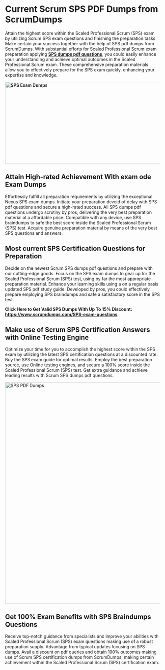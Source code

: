 <h1><strong>Current Scrum SPS PDF Dumps from ScrumDumps</strong></h1>
<p>Attain the highest score within the Scaled Professional Scrum (SPS) exam by utilizing Scrum SPS exam questions and finishing the preparation tasks. Make certain your success together with the help of SPS pdf dumps from ScrumDumps. With substantial efforts for Scaled Professional Scrum exam preparation applying <strong><a href="https://www.scrumdumps.com/SPS-exam-questions">SPS dumps pdf questions</a></strong>, you could easily enhance your understanding and achieve optimal outcomes in the Scaled Professional Scrum exam. These comprehensive preparation materials allow you to effectively prepare for the SPS exam quickly, enhancing your expertise and knowledge.</p>
<p><strong><img src="https://i.ibb.co/8bjQb49/Copy-of-Cleaning-service-banner-Made-with-Poster-My-Wall-2.jpg" alt="SPS Exam Dumps" width="800" height="267" /></strong></p>
<h2><strong>Attain High-rated Achievement With exam ode Exam Dumps</strong></h2>
<p>Effortlessly fulfill all preparation requirements by utilizing the exceptional Nexus SPS exam dumps. Initiate your preparation devoid of delay with SPS pdf questions and secure a high-rated success. All SPS dumps pdf questions undergo scrutiny by pros, delivering the very best preparation material at a affordable price. Compatible with any device, use SPS braindumps to safe the best score inside the Scaled Professional Scrum (SPS) test. Acquire genuine preparation material by means of the very best SPS questions and answers.</p>
<h2><strong>Most current SPS Certification Questions for Preparation</strong></h2>
<p>Decide on the newest Scrum SPS dumps pdf questions and prepare with our cutting-edge goods. Focus on the SPS exam dumps to gear up for the Scaled Professional Scrum (SPS) test, using by far the most appropriate preparation material. Enhance your learning skills using a on a regular basis updated SPS pdf study guide. Developed by pros, you could effectively prepare employing SPS braindumps and safe a satisfactory score in the SPS test.</p>
<p><strong>Click Here to Get Valid SPS Dumps With Up To 15% Discount: <a href="https://www.scrumdumps.com/SPS-exam-questions">https://www.scrumdumps.com/SPS-exam-questions</a></strong></p>
<h2><strong>Make use of Scrum SPS Certification Answers with Online Testing Engine</strong></h2>
<p>Optimize your time for you to accomplish the highest score within the SPS exam by utilizing the latest SPS certification questions at a discounted rate. Buy the SPS exam guide for optimal results. Employ the best preparation source, use Online testing engines, and secure a 100% score inside the Scaled Professional Scrum (SPS) test. Get extra guidance and achieve leading results with Scrum SPS dumps pdf questions.</p>
<p><a href="https://www.scrumdumps.com/SPS-exam-questions"><img src="https://i.ibb.co/F3py0hR/Copy-of-Offer-Social-Media-Ad-Made-with-Poster-My-Wall.jpg" alt="SPS PDF Dumps" width="720" height="" /></a></p>
<h2><strong>Get 100% Exam Benefits with SPS Braindumps Questions</strong></h2>
<p>Receive top-notch guidance from specialists and improve your abilities with Scaled Professional Scrum (SPS) exam questions making use of a robust preparation supply. Advantage from typical updates focusing on SPS dumps. Avail a discount on pdf queries and obtain 100% outcomes making use of Scrum SPS certification dumps from ScrumDumps, making certain achievement within the Scaled Professional Scrum (SPS) certification exam.</p>
